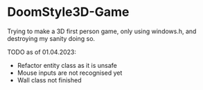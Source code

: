 # DoomStyle3D-Game
Trying to make a 3D first person game, only using windows.h, and destroying my sanity doing so.

TODO as of 01.04.2023:
  - Refactor entity class as it is unsafe
  - Mouse inputs are not recognised yet
  - Wall class not finished
